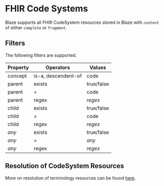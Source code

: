 # FHIR Code Systems <Badge type="warning" text="Since 0.32"/>

Blaze supports all FHIR CodeSystem resources stored in Blaze with `content` of either `complete` or `fragment`.

## Filters

The following filters are supported.

| Property | Operators           | Values     |
|----------|---------------------|------------|
| concept  | is-a, descendent-of | code       |
| parent   | exists              | true/false |
| parent   | =                   | code       |
| parent   | regex               | *regex*    |
| child    | exists              | true/false |
| child    | =                   | code       |
| child    | regex               | *regex*    |
| *any*    | exists              | true/false |
| *any*    | =                   | *any*      |
| *any*    | regex               | *regex*    |

## Resolution of CodeSystem Resources

More on resolution of terminology resources can be found [here](resource-resolution.md).
